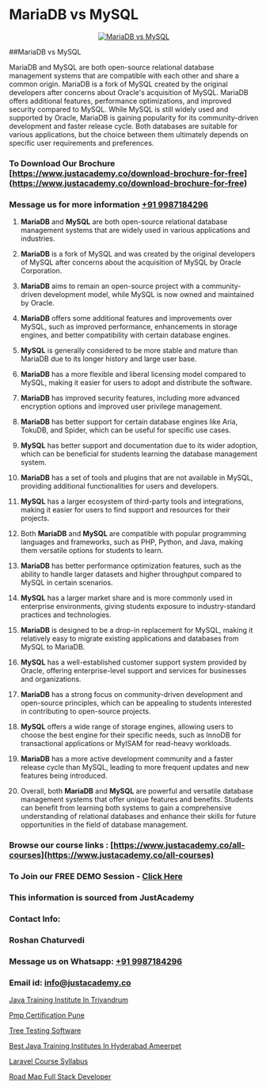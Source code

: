 # MariaDB vs MySQL

<p align="center">
  <a href="https://justacademy.co/course-detail/mysql-training">
    <img src="https://justacademy.co/storage2/course_image/1709880865_course_image.webp" alt="MariaDB vs MySQL">
  </a>
</p>
##MariaDB vs MySQL

MariaDB and MySQL are both open-source relational database management systems that are compatible with each other and share a common origin. MariaDB is a fork of MySQL created by the original developers after concerns about Oracle's acquisition of MySQL. MariaDB offers additional features, performance optimizations, and improved security compared to MySQL. While MySQL is still widely used and supported by Oracle, MariaDB is gaining popularity for its community-driven development and faster release cycle. Both databases are suitable for various applications, but the choice between them ultimately depends on specific user requirements and preferences.
### To Download Our Brochure [https://www.justacademy.co/download-brochure-for-free](https://www.justacademy.co/download-brochure-for-free)
### Message us for more information [+91 9987184296](https://api.whatsapp.com/send?phone=919987184296)
1) **MariaDB** and **MySQL** are both open-source relational database management systems that are widely used in various applications and industries.

2) **MariaDB** is a fork of MySQL and was created by the original developers of MySQL after concerns about the acquisition of MySQL by Oracle Corporation.

3) **MariaDB** aims to remain an open-source project with a community-driven development model, while MySQL is now owned and maintained by Oracle.

4) **MariaDB** offers some additional features and improvements over MySQL, such as improved performance, enhancements in storage engines, and better compatibility with certain database engines.

5) **MySQL** is generally considered to be more stable and mature than MariaDB due to its longer history and large user base.

6) **MariaDB** has a more flexible and liberal licensing model compared to MySQL, making it easier for users to adopt and distribute the software.

7) **MariaDB** has improved security features, including more advanced encryption options and improved user privilege management.

8) **MariaDB** has better support for certain database engines like Aria, TokuDB, and Spider, which can be useful for specific use cases.

9) **MySQL** has better support and documentation due to its wider adoption, which can be beneficial for students learning the database management system.

10) **MariaDB** has a set of tools and plugins that are not available in MySQL, providing additional functionalities for users and developers.

11) **MySQL** has a larger ecosystem of third-party tools and integrations, making it easier for users to find support and resources for their projects.

12) Both **MariaDB** and **MySQL** are compatible with popular programming languages and frameworks, such as PHP, Python, and Java, making them versatile options for students to learn.

13) **MariaDB** has better performance optimization features, such as the ability to handle larger datasets and higher throughput compared to MySQL in certain scenarios.

14) **MySQL** has a larger market share and is more commonly used in enterprise environments, giving students exposure to industry-standard practices and technologies.

15) **MariaDB** is designed to be a drop-in replacement for MySQL, making it relatively easy to migrate existing applications and databases from MySQL to MariaDB.

16) **MySQL** has a well-established customer support system provided by Oracle, offering enterprise-level support and services for businesses and organizations.

17) **MariaDB** has a strong focus on community-driven development and open-source principles, which can be appealing to students interested in contributing to open-source projects.

18) **MySQL** offers a wide range of storage engines, allowing users to choose the best engine for their specific needs, such as InnoDB for transactional applications or MyISAM for read-heavy workloads.

19) **MariaDB** has a more active development community and a faster release cycle than MySQL, leading to more frequent updates and new features being introduced.

20) Overall, both **MariaDB** and **MySQL** are powerful and versatile database management systems that offer unique features and benefits. Students can benefit from learning both systems to gain a comprehensive understanding of relational databases and enhance their skills for future opportunities in the field of database management.

### Browse our course links : [https://www.justacademy.co/all-courses](https://www.justacademy.co/all-courses) 
### To Join our FREE DEMO Session - [Click Here](https://www.justacademy.co/register-for-course-demo)


### This information is sourced from JustAcademy
### Contact Info:
### Roshan Chaturvedi
### Message us on Whatsapp: [+91 9987184296](https://api.whatsapp.com/send?phone=919987184296)
### Email id: [info@justacademy.co](mailto:info@justacademy.co)
                
[Java Training Institute In Trivandrum](https://www.linkedin.com/pulse/java-training-institute-trivandrum-justacademy-cupertino-1time?trackingId=YVSr4SXITavPG50GVtBKxg%3D%3D&lipi=urn%3Ali%3Apage%3Ad_flagship3_company_admin%3BDG20AQYaSWe2d50JwV39vA%3D%3D)

[Pmp Certification Pune](https://www.linkedin.com/pulse/pmp-certification-pune-software-training-sunnyvale-vrjdc?trackingId=W91WzluOiVvfZVEgYc6ZUg%3D%3D&lipi=urn%3Ali%3Apage%3Ad_flagship3_company_admin%3BPMbi7PJsSrOfOFf5jCv3gg%3D%3D)

[Tree Testing Software](https://medium.com/@namusn/tree-testing-software-277ee9071944)

[Best Java Training Institutes In Hyderabad Ameerpet](https://medium.com/@mistersumit961/best-java-training-institutes-in-hyderabad-ameerpet-67a8064a41eb)

[Laravel Course Syllabus](https://justacademyin.github.io/justacademy/laravel-course-syllabus)

[Road Map Full Stack Developer](https://justacademyin.github.io/Articles/Road-Map-Full-Stack-Developer)

